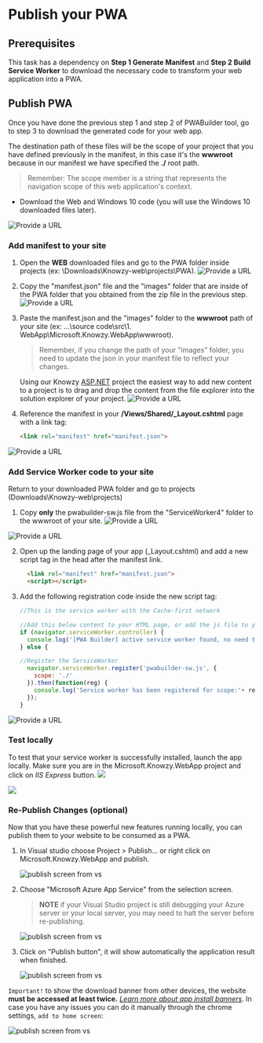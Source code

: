 

# Publish your PWA


## Prerequisites

This task has a dependency on **Step 1 Generate Manifest** and **Step 2 Build Service Worker** to download the necessary code to transform your web application into a PWA.

## Publish PWA
 Once you have done the previous step 1 and step 2 of PWABuilder tool, go to step 3 to download the generated code for your web app.

 The destination path of these files will be the scope of your project that you have defined previously in the manifest, in this case it's the **wwwroot** because in our manifest we have specified the **./** root path.

> Remember: The scope member is a string that represents the navigation scope of this web application's context.


+ Download the Web and Windows 10 code (you will use the Windows 10 downloaded files later).

![Provide a URL](../media/Picture26.jpg)

### Add manifest to your site


1. Open the **WEB** downloaded files and go to the PWA folder inside projects (ex: \Downloads\Knowzy-web\projects\PWA).
![Provide a URL](../media/Picture27.jpg)

2. Copy the "manifest.json" file and the "images" folder that are inside of the PWA folder that you obtained from the zip file in the previous step.
![Provide a URL](../media/Picture28.jpg)

3. Paste the manifest.json and the "images" folder to the **wwwroot** path of your site (ex: ...\source code\src\1. WebApp\Microsoft.Knowzy.WebApp\wwwroot).

    >Remember, if you change the path of your "images" folder, you need to update the json in your manifest file to reflect your changes.

    Using our Knowzy [ASP.NET](https://www.asp.net/) project the easiest way to add new content to a project is to drag and drop the content from the file explorer into the solution explorer of your project.
![Provide a URL](../media/Picture29.jpg)

4. Reference the manifest in your **/Views/Shared/_Layout.cshtml** page with a link tag:

    ````html
    <link rel="manifest" href="manifest.json">
    ````

![Provide a URL](../media/Picture30.jpg)


  ### Add Service Worker code to your site

  Return to your downloaded PWA folder and go to projects (Downloads\Knowzy-web\projects\)

1. Copy **only** the pwabuilder-sw.js file from the "ServiceWorker4" folder to the wwwroot of your site.
![Provide a URL](../media/Picture31.jpg)

![Provide a URL](../media/Picture32.jpg)

2. Open up the landing page of your app (_Layout.cshtml) and add a new script tag in the head after the manifest link.
      ```html
        <link rel="manifest" href="manifest.json">
        <script></script>
      ```

3. Add the following registration code inside the new script tag:

    ```js
    //This is the service worker with the Cache-first network

    //Add this below content to your HTML page, or add the js file to your page at the very top to register service worker
    if (navigator.serviceWorker.controller) {
      console.log('[PWA Builder] active service worker found, no need to register')
    } else {

    //Register the ServiceWorker
      navigator.serviceWorker.register('pwabuilder-sw.js', {
        scope: './'
      }).then(function(reg) {
        console.log('Service worker has been registered for scope:'+ reg.scope);
      });
    }
    ```

![Provide a URL](../media/Picture33.jpg)


### Test locally
To test that your service worker is successfully installed, launch the app locally. Make sure you are in the Microsoft.Knowzy.WebApp project and click on *IIS Express* button.
![](../media/Picture7.jpg)

![](../media/Picture34.jpg)

### Re-Publish Changes (optional)

Now that you have these powerful new features running locally, you can publish them to your website to be consumed as a PWA.

1. In Visual studio choose Project > Publish... or right click on Microsoft.Knowzy.WebApp and publish.

    ![publish screen from vs](../media/Picture13.jpg)

2. Choose "Microsoft Azure App Service" from the selection screen.

    > **NOTE** if your Visual Studio project is still debugging your Azure server or your local server, you may need to halt the server before re-publishing.

    ![publish screen from vs](../media/Picture14.jpg)

3. Click on "Publish button", it will show automatically the application result when finished.

    ![publish screen from vs](../media/Picture1.jpg)

  ```Important!``` to show the download banner from other devices, the website **must be accessed at least twice.**
   *[Learn more about app install banners](https://developers.google.com/web/fundamentals/app-install-banners/).*
   In case you have any issues you can do it manually through the chrome settings, `add to home screen`:

  ![publish screen from vs](../media/Picture35.jpg)
